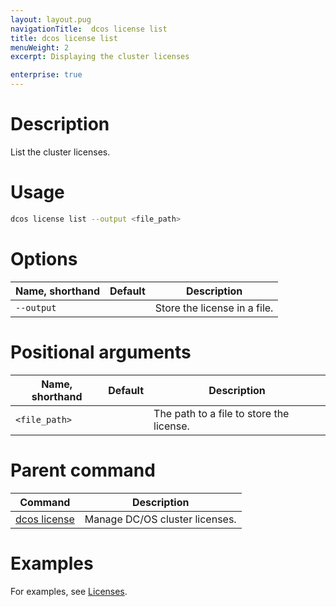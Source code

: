 ```yaml
---
layout: layout.pug
navigationTitle:  dcos license list
title: dcos license list
menuWeight: 2
excerpt: Displaying the cluster licenses

enterprise: true
---
```


# Description
List the cluster licenses.

# Usage

```bash
dcos license list --output <file_path>
```

# Options

| Name, shorthand | Default | Description |
|---------|-------------|-------------|
| `--output`   |             |  Store the license in a file. |


# Positional arguments

| Name, shorthand | Default | Description |
|---------|-------------|-------------|
| `<file_path>`    |   |  The path to a file to store the license. |


# Parent command

| Command | Description |
|---------|-------------|
| [dcos license](/1.12/cli/command-reference/dcos-license/) | Manage DC/OS cluster licenses. |

# Examples
For examples, see [Licenses](/1.12/administering-clusters/licenses/).
